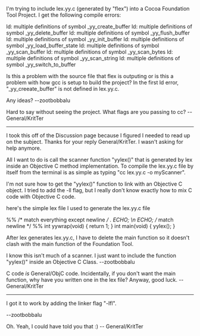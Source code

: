 I'm trying to include lex.yy.c (generated by "flex") into a Cocoa Foundation Tool Project. I get the following compile errors:

    
ld: multiple definitions of symbol _yy_create_buffer
ld: multiple definitions of symbol _yy_delete_buffer
ld: multiple definitions of symbol _yy_flush_buffer
ld: multiple definitions of symbol _yy_init_buffer
ld: multiple definitions of symbol _yy_load_buffer_state
ld: multiple definitions of symbol _yy_scan_buffer
ld: multiple definitions of symbol _yy_scan_bytes
ld: multiple definitions of symbol _yy_scan_string
ld: multiple definitions of symbol _yy_switch_to_buffer
 

Is this a problem with the source file that flex is outputing or is this a problem with how gcc is setup to build the project? In the first ld error, "_yy_creeate_buffer" is not defined in lex.yy.c. 

Any ideas? --zootbobbalu

Hard to say without seeing the project. What flags are you passing to cc? -- General/KritTer

----
I took this off of the Discussion page because I figured I needed to read up on the subject. Thanks for your reply General/KritTer. I wasn't asking for help anymore. 

All I want to do is call the scanner function "yylex()" that is generated by lex inside an Objective C method implementation. To compile the lex.yy.c file by itself from the terminal is as simple as typing "cc lex.yy.c -o myScanner". 

I'm not sure how to get the "yylex()" function to link with an Objective C object. I tried to add the -ll flag, but I really don't know exactly how to mix C code with Objective C code.


here's the simple lex file I used to generate the lex.yy.c file
    
%%
 /* match everything except newline */
. ECHO;
\n ECHO;
 /* match newline */
%%
int yywrap(void) {
return 1;
}
int main(void) {
yylex();
}

After lex generates lex.yy.c, I have to delete the main function so it doesn't clash with the main function of the Foundation Tool.

I know this isn't much of a scanner. I just want to include the function "yylex()" inside an Objective C Class. --zootbobbalu

C code *is* General/ObjC code. Incidentally, if you don't want the main function, why have you written one in the lex file? Anyway, good luck. -- General/KritTer

----

I got it to work by adding the linker flag "-lfl".  

--zootbobbalu

Oh. Yeah, I could have told you that :) -- General/KritTer